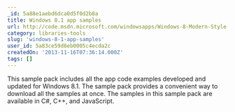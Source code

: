 ```yaml
---
_id: 5a88e1aebd6dca0d5f0d2b8a
title: Windows 8.1 app samples
url: http://code.msdn.microsoft.com/windowsapps/Windows-8-Modern-Style-App-Samples
category: libraries-tools
slug: 'windows-8-1-app-samples'
user_id: 5a83ce59d6eb0005c4ecda2c
createdOn: '2013-11-16T07:36:14.000Z'
tags: []
---
```


This sample pack includes all the app code examples developed and updated for Windows 8.1. The sample pack provides a convenient way to download all the samples at once. The samples in this sample pack are available in C#, C++, and JavaScript.
